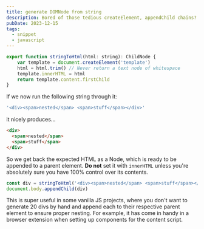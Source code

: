 ```yaml
---
title: generate DOMNode from string
description: Bored of those tedious createElement, appendChild chains?
pubDate: 2023-12-15
tags:
  - snippet
  - javascript
---
```



```js
export function stringToHtml(html: string): ChildNode {
    var template = document.createElement('template')
    html = html.trim() // Never return a text node of whitespace
    template.innerHTML = html
    return template.content.firstChild
}
```

If we now run the following string through it:
```js
'<div><span>nested</span> <span>stuff</span></div>'
```
it nicely produces...
```html
<div>
  <span>nested</span>
  <span>stuff</span>
</div>
```

So we get back the expected HTML as a Node, which is ready to be appended to a parent element.
**Do not** set it with `innerHTML` unless you're absolutely sure you have 100% control over its contents.

```js
const div = stringToHtml('<div><span>nested</span> <span>stuff</span></div>')
document.body.appendChild(div)
```

This is super useful in some vanilla JS projects, where you don't want to generate 20 divs
by hand and append each to their respective parent element to ensure proper nesting.
For example, it has come in handy in a browser extension when setting up components for the content script.
